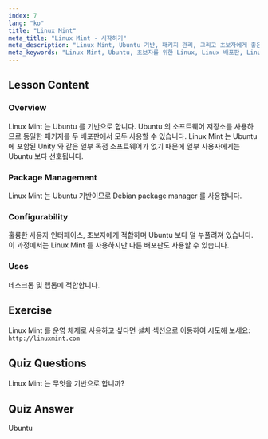 ```yaml
---
index: 7
lang: "ko"
title: "Linux Mint"
meta_title: "Linux Mint - 시작하기"
meta_description: "Linux Mint, Ubuntu 기반, 패키지 관리, 그리고 초보자에게 좋은 이유에 대해 알아보세요. 그 기능과 오늘 시작하는 방법을 알아보세요!"
meta_keywords: "Linux Mint, Ubuntu, 초보자를 위한 Linux, Linux 배포판, Linux 튜토리얼, Debian package manager, Linux 가이드"
---
```


## Lesson Content

### Overview

Linux Mint 는 Ubuntu 를 기반으로 합니다. Ubuntu 의 소프트웨어 저장소를 사용하므로 동일한 패키지를 두 배포판에서 모두 사용할 수 있습니다. Linux Mint 는 Ubuntu 에 포함된 Unity 와 같은 일부 독점 소프트웨어가 없기 때문에 일부 사용자에게는 Ubuntu 보다 선호됩니다.

### Package Management

Linux Mint 는 Ubuntu 기반이므로 Debian package manager 를 사용합니다.

### Configurability

훌륭한 사용자 인터페이스, 초보자에게 적합하며 Ubuntu 보다 덜 부풀려져 있습니다. 이 과정에서는 Linux Mint 를 사용하지만 다른 배포판도 사용할 수 있습니다.

### Uses

데스크톱 및 랩톱에 적합합니다.

## Exercise

Linux Mint 를 운영 체제로 사용하고 싶다면 설치 섹션으로 이동하여 시도해 보세요: `http://linuxmint.com`

## Quiz Questions

Linux Mint 는 무엇을 기반으로 합니까?

## Quiz Answer

Ubuntu
